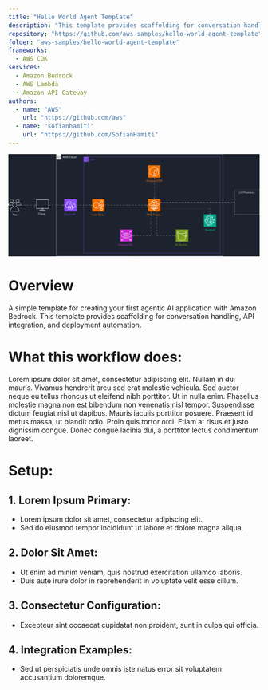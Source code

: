 ```yaml
---
title: "Hello World Agent Template"
description: "This template provides scaffolding for conversation handling, API integration, and deployment automation."
repository: "https://github.com/aws-samples/hello-world-agent-template"
folder: "aws-samples/hello-world-agent-template"
frameworks:
  - AWS CDK
services:
  - Amazon Bedrock
  - AWS Lambda
  - Amazon API Gateway
authors:
  - name: "AWS"
    url: "https://github.com/aws"
  - name: "sofianhamiti"
    url: "https://github.com/SofianHamiti"
---
```


![Architecture Diagram](./architecture.svg)

# Overview
A simple template for creating your first agentic AI application with Amazon Bedrock. This template provides scaffolding for conversation handling, API integration, and deployment automation.

# What this workflow does:
Lorem ipsum dolor sit amet, consectetur adipiscing elit. Nullam in dui mauris. Vivamus hendrerit arcu sed erat molestie vehicula. Sed auctor neque eu tellus rhoncus ut eleifend nibh porttitor. Ut in nulla enim. Phasellus molestie magna non est bibendum non venenatis nisl tempor. Suspendisse dictum feugiat nisl ut dapibus. Mauris iaculis porttitor posuere. Praesent id metus massa, ut blandit odio. Proin quis tortor orci. Etiam at risus et justo dignissim congue. Donec congue lacinia dui, a porttitor lectus condimentum laoreet.

# Setup:
## 1. Lorem Ipsum Primary:
- Lorem ipsum dolor sit amet, consectetur adipiscing elit.
- Sed do eiusmod tempor incididunt ut labore et dolore magna aliqua.

## 2. Dolor Sit Amet:
- Ut enim ad minim veniam, quis nostrud exercitation ullamco laboris.
- Duis aute irure dolor in reprehenderit in voluptate velit esse cillum.

## 3. Consectetur Configuration:
- Excepteur sint occaecat cupidatat non proident, sunt in culpa qui officia.

## 4. Integration Examples:
- Sed ut perspiciatis unde omnis iste natus error sit voluptatem accusantium doloremque.
